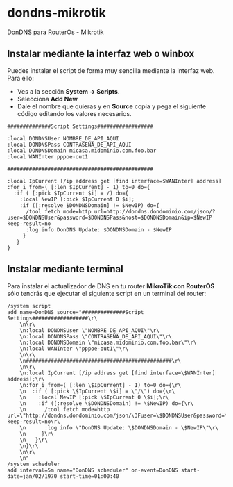 # dondns-mikrotik

DonDNS para RouterOs - Mikrotik

## Instalar mediante la interfaz web o winbox

Puedes instalar el script de forma muy sencilla mediante la interfaz web. Para ello:

- Ves a la sección **System -> Scripts**.
- Selecciona **Add New**
- Dale el nombre que quieras y en **Source** copia y pega el siguiente código
editando los valores necesarios.

```
##############Script Settings##################

:local DONDNSUser NOMBRE_DE_API_AQUI
:local DONDNSPass CONTRASEÑA_DE_API_AQUI
:local DONDNSDomain micasa.midominio.com.foo.bar
:local WANInter pppoe-out1

###############################################

:local IpCurrent [/ip address get [find interface=$WANInter] address]
:for i from=( [:len $IpCurrent] - 1) to=0 do={
  :if ( [:pick $IpCurrent $i] = /) do={
    :local NewIP [:pick $IpCurrent 0 $i];
    :if ([:resolve $DONDNSDomain] != $NewIP) do={
      /tool fetch mode=http url=http://dondns.dondominio.com/json/?user=$DONDNSUser&password=$DONDNSPass&host=$DONDNSDomain&ip=$NewIP keep-result=no
      :log info DonDNS Update: $DONDNSDomain - $NewIP
     }
   }
}
```

## Instalar mediante terminal

Para instalar el actualizador de DNS en tu router **MikroTik con RouterOS** sólo tendrás
que ejecutar el siguiente script en un terminal del router:

```
/system script
add name=DonDNS source="##############Script Settings##################\r\
    \n\r\
    \n:local DONDNSUser \"NOMBRE_DE_API_AQUI\"\r\
    \n:local DONDNSPass \"CONTRASEÑA_DE_API_AQUI\"\r\
    \n:local DONDNSDomain \"micasa.midominio.com.foo.bar\"\r\
    \n:local WANInter \"pppoe-out1\"\r\
    \n\r\
    \n###############################################\r\
    \n\r\
    \n:local IpCurrent [/ip address get [find interface=\$WANInter] address];\r\
    \n:for i from=( [:len \$IpCurrent] - 1) to=0 do={\r\
    \n  :if ( [:pick \$IpCurrent \$i] = \"/\") do={\r\
    \n    :local NewIP [:pick \$IpCurrent 0 \$i];\r\
    \n    :if ([:resolve \$DONDNSDomain] != \$NewIP) do={\r\
    \n      /tool fetch mode=http url=\"http://dondns.dondominio.com/json/\3Fuser=\$DONDNSUser&password=\$DONDNSPass&host=\$DONDNSDomain&ip=\$NewIP\" keep-result=no\r\
    \n      :log info \"DonDNS Update: \$DONDNSDomain - \$NewIP\"\r\
    \n     }\r\
    \n   }\r\
    \n}\r\
    \n\r\
    \n"
/system scheduler
add interval=5m name="DonDNS scheduler" on-event=DonDNS start-date=jan/02/1970 start-time=01:00:40
```
